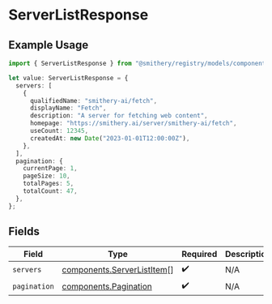 # ServerListResponse

## Example Usage

```typescript
import { ServerListResponse } from "@smithery/registry/models/components";

let value: ServerListResponse = {
  servers: [
    {
      qualifiedName: "smithery-ai/fetch",
      displayName: "Fetch",
      description: "A server for fetching web content",
      homepage: "https://smithery.ai/server/smithery-ai/fetch",
      useCount: 12345,
      createdAt: new Date("2023-01-01T12:00:00Z"),
    },
  ],
  pagination: {
    currentPage: 1,
    pageSize: 10,
    totalPages: 5,
    totalCount: 47,
  },
};
```

## Fields

| Field                                                                    | Type                                                                     | Required                                                                 | Description                                                              |
| ------------------------------------------------------------------------ | ------------------------------------------------------------------------ | ------------------------------------------------------------------------ | ------------------------------------------------------------------------ |
| `servers`                                                                | [components.ServerListItem](../../models/components/serverlistitem.md)[] | :heavy_check_mark:                                                       | N/A                                                                      |
| `pagination`                                                             | [components.Pagination](../../models/components/pagination.md)           | :heavy_check_mark:                                                       | N/A                                                                      |